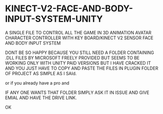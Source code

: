 # KINECT-V2-FACE-AND-BODY-INPUT-SYSTEM-UNITY

A SINGLE FILE TO CONTROL ALL THE GAME IN 3D ANIMATION AVATAR CHARACTER CONTROLLER WITH KEY BOARD/KINECT V2 SENSOR FACE AND BODY INPUT SYSTEM

DONT BE SO HAPPY BECAUSE YOU STILL NEED A FOLDER CONTAINING .DLL FILES BY MICROSOFT FREELY PROVIDED BUT SEEMS TO BE WORKING ONLY WITH UNITY PAID VERSIONS BUT I HAVE CRACKED IT AND YOU JUST HAVE TO COPY AND PASTE THE FILES IN PLUGIN FOLDER OF PROJECT AS SIMPLE AS I SAId.

or if you already have a pro and 

IF ANY ONE WANTS THAT FOLDER SIMPLY ASK IT IN ISSUE AND GIVE EMIAL AND HAVE THE DRIVE LINK.

OK

